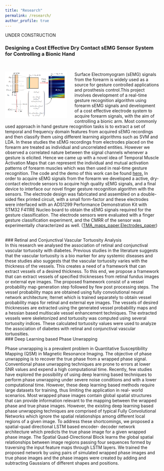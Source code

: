 ```yaml
---
title: "Research"
permalink: /research/
author_profile: true
---
```


UNDER CONSTRUCTION

### Designing a Cost Effective Dry Contact sEMG Sensor System for Controlling a Bionic Hand
<br>

<p>
<img src="/images/TMA.PNG" alt="TMA" style="float: left; width: 40%; margin-right: 5%; margin-bottom: 0.5em;">
</p>


Surface Electromyogram (sEMG) signals from the forearm is widely used as a source for gesture controlled
applications and prosthesis control.This project involves development of a real-time gesture recognition algorithm using forearm sEMG signals and development of a cost effective electrode system to acquire forearm signals, with the aim of controlling a bionic arm. Most commonly used approach in hand gesture recognition tasks is to extract a set of temporal and frequency domain
features from acquired sEMG recordings and then classify them using different learning algorithms such as SVM and LDA. In these studies the sEMG recordings from electrodes placed on the forearm  are treated as individual and uncorrelated entities. However we observed a correlated nature between the signal channels whenever a gesture is elicited. Hence we came up with a novel idea of Temporal Muscle Activation Maps that can represent the individual and mutual activation
patterns of forearm muscles which was then used in real-time gesture recognition. The code and the demo of this work can be found [here.](https://github.com/Laknath1996/Real-Time-Hand-Gesture-Recognition-with-TMA-Maps)
In order to acquire sEMG signals from the forearm we developed a active, dry-contact electrode sensors to acquire high quality sEMG signals, and a final device to interface our novel finger gesture recognition algorithm with the sensors. The electrode design was fabricated and assembled on a double-sided flex printed circuit, with a small form-factor and these electrodes were interfaced with an ADS1299 Performance Demonstration Kit with STM32 F411RE Nucleo board to obtain the sEMG signals required for the gesture classification.
The electrode sensors were evaluated with a finger gesture classification experiment, and the CMRR of the sensor was experimentally characterized as well. ([TMA_maps_paper](https://ieeexplore.ieee.org/document/9054227),[Electrodes_paper](https://arxiv.org/abs/2009.02575))

<br>
### Retinal and Conjunctival Vascular Tortuosity Analysis
<br>
In this research we analysed the association of retinal and conjunctival vascular tortuosity with diabetes. Previous studies in the literature suggests that the vascular tortuosity is a bio marker for any systemic diseases and these studies also suggests that the vascular tortuosity varies with the thickness of the vessels.
This creates a need of a framework that can extract vessels of a desired thickness. To this end, we propose a framework that can extract vessels of specified thicknesses from retinal fundus images or external eye images. The proposed framework consist of a vessel probability map generation step followed by few post processing steps.
The vessel probability maps are obtained using fully convolutional neural network architecture; Iternet which is trained separately to obtain vessel probability maps for retinal and external eye images. The vessels of desired thicknesses are extracted using the generated vessel probability maps and a hessian based multiscale vessel enhancement techniques.
The extracted vessels were skeletonized and  tortuosity was computed using several tortuosity indices. These calculated tortuosity values were used to analyze the association of diabetes with retinal and conjunctival vascular tortuosities.


<br>
### Deep Learning based Phase Unwrapping
<br>

Phase unwrapping is a prevalent problem in Quantitative Susceptibility Mapping (QSM) in Magnetic Resonance Imaging. The objective of phase unwrapping is to recover the true phase from a wrapped phase signal. Conventional phase unwrapping techniques are prone to errors at lower SNR values and expend a high computational time. Recently, few studies have explored the possibility of using deep learning based techniques to perform phase unwrapping under severe noise conditions and with a lower computational time. However, these deep learning based methods require large datasets for training, thus limiting the application in real- world scenarios.
Most wrapped phase images contain global spatial structures that can provide information relevant to the mapping between the wrapped phase and true phase images. However,  the existing deep learning based phase unwrapping techniques are comprised of typical Fully Convolutional Networks which ignore the spatial relationships among different local regions of a given image.
To address these shortcomings, we proposed a spatial-quad directional LSTM based encoder- decoder network architecture which predicts the true phase image for a given wrapped phase image.
The Spatial Quad-Directional Block learns the global spatial relationships between image regions passing four sequences formed by traversing the input feature maps through LSTM layers.
We trained the proposed network by using pairs of simulated wrapped phase images and true phase images and the phase images were created by adding and subtracting Gaussians of different shapes and positions.